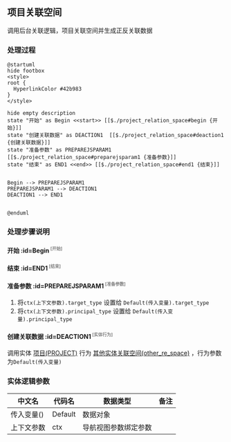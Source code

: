 ## 项目关联空间 <!-- {docsify-ignore-all} -->

   调用后台关联逻辑，项目关联空间并生成正反关联数据

### 处理过程

```plantuml
@startuml
hide footbox
<style>
root {
  HyperlinkColor #42b983
}
</style>

hide empty description
state "开始" as Begin <<start>> [[$./project_relation_space#begin {开始}]]
state "创建关联数据" as DEACTION1  [[$./project_relation_space#deaction1 {创建关联数据}]]
state "准备参数" as PREPAREJSPARAM1  [[$./project_relation_space#preparejsparam1 {准备参数}]]
state "结束" as END1 <<end>> [[$./project_relation_space#end1 {结束}]]


Begin --> PREPAREJSPARAM1
PREPAREJSPARAM1 --> DEACTION1
DEACTION1 --> END1


@enduml
```


### 处理步骤说明

#### 开始 :id=Begin<sup class="footnote-symbol"> <font color=gray size=1>[开始]</font></sup>




#### 结束 :id=END1<sup class="footnote-symbol"> <font color=gray size=1>[结束]</font></sup>




#### 准备参数 :id=PREPAREJSPARAM1<sup class="footnote-symbol"> <font color=gray size=1>[准备参数]</font></sup>



1. 将`ctx(上下文参数).target_type` 设置给  `Default(传入变量).target_type`
2. 将`ctx(上下文参数).principal_type` 设置给  `Default(传入变量).principal_type`

#### 创建关联数据 :id=DEACTION1<sup class="footnote-symbol"> <font color=gray size=1>[实体行为]</font></sup>



调用实体 [项目(PROJECT)](module/ProjMgmt/project.md) 行为 [其他实体关联空间(other_re_space)](module/ProjMgmt/project#行为) ，行为参数为`Default(传入变量)`



### 实体逻辑参数

|    中文名   |    代码名    |  数据类型      |备注 |
| --------| --------| --------  | --------   |
|传入变量(<i class="fa fa-check"/></i>)|Default|数据对象||
|上下文参数|ctx|导航视图参数绑定参数||
